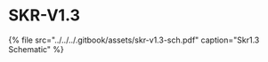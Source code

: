 # SKR-V1.3

{% file src="../../../.gitbook/assets/skr-v1.3-sch.pdf" caption="Skr1.3 Schematic" %}



